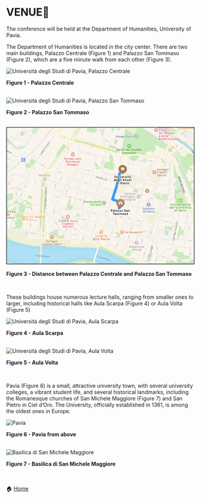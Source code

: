 # VENUE📍

The conference will be held at the Department of Humanities, University of Pavia. 

The Department of Humanities is located in the city center. There are two main buildings, Palazzo Centrale (Figure 1) and Palazzo San Tommaso (Figure 2), which are a five minute walk from each other (Figure 3). 

<img src="https://www.vivipavia.it/contents/instance10/files/photo/11822_169_universita.jpg" alt="Università degli Studi di Pavia, Palazzo Centrale" title="Figure 1 - Palazzo Centrale">

**Figure 1 - Palazzo Centrale**

<br>

<img src="https://giurisprudenza.dip.unipv.it/sites/dip03/files/styles/max_2600x2600/public/2021-12/San%20Tommaso%20-%20Cortile%20interno.jpg?itok=QKZlP-MZ" alt="Università degli Studi di Pavia, Palazzo San Tommaso" title="Figure 2 - Palazzo San Tommaso">

**Figure 2 - Palazzo San Tommaso**

<br>

<img src="loghiGWC/Figura 3 - venue.png">

**Figure 3 - Distance between Palazzo Centrale and Palazzo San Tommaso**

<br>

These buildings house numerous lecture halls, ranging from smaller ones to larger, including historical halls like Aula Scarpa (Figure 4) or Aula Volta (Figure 5)

<img src="https://news.unipv.it/wp-content/uploads/2021/10/Aula-Scarpa_191.png" alt="Università degli Studi di Pavia, Aula Scarpa" title="Figure 4 - Aula Scarpa">

**Figure 4 - Aula Scarpa**

<br>

<img src="https://inchiostro.unipv.it/wp-content/uploads/2018/03/aula-Volta-HD.jpg" alt="Università degli Studi di Pavia, Aula Volta" title="Figure 5 - Aula Volta">

**Figure 5 - Aula Volta**

<br>

Pavia (Figure 6) is a small, attractive university town, with several university colleges, a vibrant student life, and several historical landmarks, including the Romanesque churches of San Michele Maggiore (Figure 7) and San Pietro in Ciel d’Oro. The University, officially established in 1361, is among the oldest ones in Europe.

<img src="https://giteinlombardia.it/wp-content/uploads/2021/01/copertina-4.jpg" alt="Pavia" title="Figure 3 - Pavia from above">

**Figure 6 - Pavia from above**

<br>

<img src="https://www.vivipavia.it/contents/instance10/files/photo/11801_170_sanmichele.jpg" alt="Basilica di San Michele Maggiore" title="Figure 4 - Basilica di San Michele Maggiore">

**Figure 7 - Basilica di San Michele Maggiore**
<br>
<br>
<br>


🏠 [Home](https://unipv-larl.github.io/GWC2025/)
